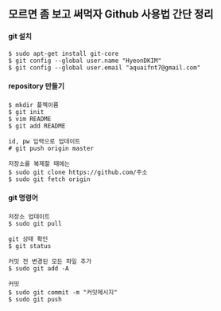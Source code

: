## 모르면 좀 보고 써먹자 Github 사용법 간단 정리

#### git 설치
    $ sudo apt-get install git-core
    $ git config --global user.name "HyeonDKIM"
    $ git config --global user.email "aquaifnt7@gmail.com"
    
#### repository 만들기
    $ mkdir 플젝이름
    $ git init
    $ vim README
    $ git add README
    
    id, pw 입력으로 업데이트
    # git push origin master 
    
    저장소를 복제할 때에는
    $ sudo git clone https://github.com/주소
    $ sudo git fetch origin

#### git 명령어
    저장소 업데이트
    $ sudo git pull
    
    git 상태 확인
    $ git status
    
    커밋 전 변경된 모든 파일 추가
    $ sudo git add -A
    
    커밋
    $ sudo git commit -m "커밋메시지"
    $ sudo git push
    
    

